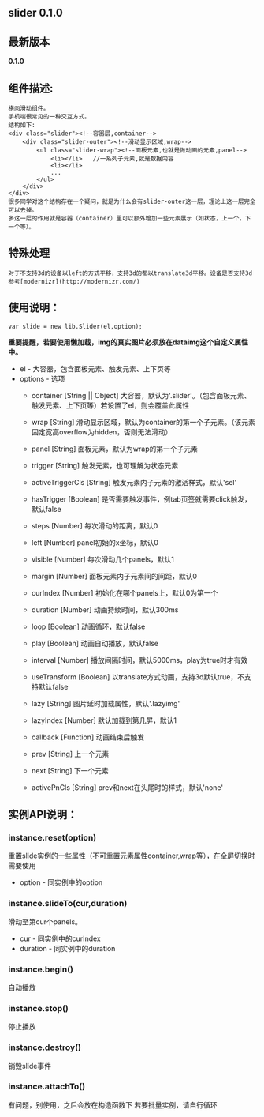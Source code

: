 ## slider 0.1.0


## 最新版本
**0.1.0**

## 组件描述:

    横向滑动组件。
    手机端很常见的一种交互方式。
    结构如下:
    <div class="slider"><!--容器层,container-->
        <div class="slider-outer"><!--滑动显示区域,wrap-->
            <ul class="slider-wrap"><!--面板元素,也就是做动画的元素,panel-->
                <li></li>   //一系列子元素,就是数据内容
                <li></li>
                ...
            </ul>
        </div>
    </div>
    很多同学对这个结构存在一个疑问，就是为什么会有slider-outer这一层，理论上这一层完全可以去掉。
    多这一层的作用就是容器（container）里可以额外增加一些元素展示（如状态，上一个，下一个等）。

## 特殊处理

    对于不支持3d的设备以left的方式平移，支持3d的都以translate3d平移。设备是否支持3d参考[modernizr](http://modernizr.com/)

## 使用说明：

`var slide = new lib.Slider(el,option);`

**重要提醒，若要使用懒加载，img的真实图片必须放在dataimg这个自定义属性中。**

- el - 大容器，包含面板元素、触发元素、上下页等
- options - 选项
    - container [String || Object]  大容器，默认为'.slider'。（包含面板元素、触发元素、上下页等）若设置了el，则会覆盖此属性
    - wrap [String]  滑动显示区域，默认为container的第一个子元素。（该元素固定宽高overflow为hidden，否则无法滑动）
    - panel [String]  面板元素，默认为wrap的第一个子元素
    - trigger [String]  触发元素，也可理解为状态元素
    - activeTriggerCls [String]  触发元素内子元素的激活样式，默认'sel'
    - hasTrigger [Boolean]  是否需要触发事件，例tab页签就需要click触发，默认false
    - steps [Number]  每次滑动的距离，默认0
    - left [Number]  panel初始的x坐标，默认0
    - visible [Number]  每次滑动几个panels，默认1
    - margin [Number]  面板元素内子元素间的间距，默认0
    - curIndex [Number]  初始化在哪个panels上，默认0为第一个
    - duration [Number]  动画持续时间，默认300ms
    - loop [Boolean]  动画循环，默认false
    - play [Boolean]  动画自动播放，默认false
    - interval [Number]  播放间隔时间，默认5000ms，play为true时才有效
    - useTransform [Boolean]  以translate方式动画，支持3d默认true，不支持默认false
    
    - lazy [String]  图片延时加载属性，默认'.lazyimg'
    - lazyIndex [Number]  默认加载到第几屏，默认1
    - callback [Function]  动画结束后触发
    
    - prev [String]  上一个元素
    - next [String]  下一个元素
    - activePnCls [String]  prev和next在头尾时的样式，默认'none'

## 实例API说明：

### instance.reset(option)

重置slide实例的一些属性（不可重置元素属性container,wrap等），在全屏切换时需要使用

- option - 同实例中的option

### instance.slideTo(cur,duration)
滑动至第cur个panels。

- cur - 同实例中的curIndex
- duration - 同实例中的duration

### instance.begin()
自动播放

### instance.stop()
停止播放

### instance.destroy()
销毁slide事件

### instance.attachTo()
有问题，别使用，之后会放在构造函数下
若要批量实例，请自行循环



